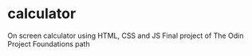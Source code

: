 # calculator

On screen calculator using HTML, CSS and JS
Final project of The Odin Project Foundations path
